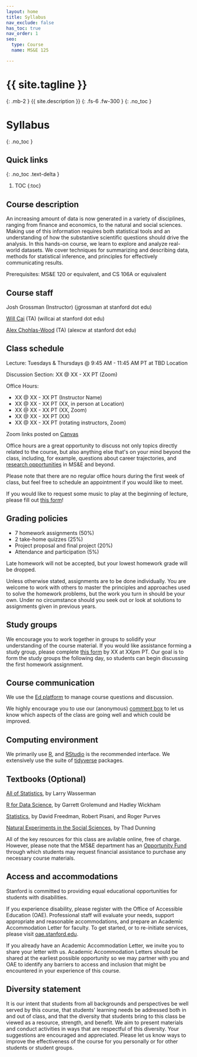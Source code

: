```yaml
---
layout: home
title: Syllabus
nav_exclude: false
has_toc: true
nav_order: 1
seo:
  type: Course
  name: MS&E 125

---
```


# {{ site.tagline }}
{: .mb-2 }
{{ site.description }}
{: .fs-6 .fw-300 }
{: .no_toc }

# Syllabus
{: .no_toc }

## Quick links
{: .no_toc .text-delta }

1. TOC
{:toc}

## Course description

An increasing amount of data is now generated in a variety of disciplines, 
ranging from finance and economics, to the natural and social sciences.
Making use of this information requires both statistical tools and an
understanding of how the substantive scientific questions should drive
the analysis. In this hands-on course, we learn to explore and analyze
real-world datasets. We cover techniques for summarizing and describing data,
methods for statistical inference, and principles for effectively communicating 
results.

Prerequisites:
MS&E 120 or equivalent, and CS 106A or equivalent

## Course staff

Josh Grossman (Instructor) (jgrossman at stanford dot edu)

[Will Cai](http://www.whereiswillcai.com/) (TA) (willcai at stanford dot edu)

[Alex Chohlas-Wood](https://www.alexchohlaswood.com/) (TA) (alexcw at stanford dot edu)

## Class schedule

Lecture: Tuesdays & Thursdays @ 9:45 AM - 11:45 AM PT at TBD Location

Discussion Section: XX @ XX - XX PT (Zoom)

Office Hours:
- XX @ XX - XX PT (Instructor Name)
- XX @ XX - XX PT (XX, in person at Location)
- XX @ XX - XX PT (XX, Zoom)
- XX @ XX - XX PT (XX)
- XX @ XX - XX PT (rotating instructors, Zoom)

Zoom links posted on [Canvas](https://canvas.stanford.edu/)

Office hours are a great opportunity to discuss not only topics directly related to the course, 
but also anything else that's on your mind beyond the class, including, for example, 
questions about career trajectories, and [research opportunities](https://sites.google.com/stanford.edu/msande-inclusion/diversity-in-research) in MS&E and beyond.

Please note that there are no regular office hours during the first week of class, but feel free to schedule an appointment if you would like to meet.

If you would like to request some music to play at the beginning of lecture, please fill out [this form](https://forms.gle/ECG7nW7ykKQXx5yS6)!

<!-- ## Assignments, quizzes, project, and grading

### Due dates

Assignment 1 due Thursday, April 7, 9pm PT

Assignment 2 due Thursday, April 14, 9pm PT

Assignment 3 due Thursday, April 21, 9pm PT

Project proposal due Tuesday, April 26, 9pm PT

Take-home Quiz 1 on Thursday, April 28, 12:01am PT to 11:59pm PT

Assignment 4 due Thursday, May 5, 9pm PT

Assignment 5 due Thursday, May 12, 9pm PT

Assignment 6 due Thursday, May 19, 9pm PT

Assignment 7 due Thursday, May 26, 9pm PT

Final project due Monday, May 30, 9pm PT

Peer evaluations due Tuesday, May 31, 9pm PT

Take-home Quiz 2 on Thursday, June 2, 12:01am PT to 11:59pm PT -->

## Grading policies

- 7 homework assignments (50%)
- 2 take-home quizzes (25%)
- Project proposal and final project (20%)
- Attendance and participation (5%)

Late homework will not be accepted, but your lowest homework grade will be dropped.

Unless otherwise stated, assignments are to be done individually.
You are welcome to work with others to master the principles and approaches used to
solve the homework problems, but the work you turn in should be your own.
Under no circumstance should you seek out or look at solutions to assignments given in previous years.

<!-- ### Quiz details

You will have 24 hours to complete each quiz.
The quizzes are open book/computer.
They consists of 5 true/false and 15 multiple-choice questions.
The quizzes is designed to take approximately 1 hour.
Instructions to access the quiz will be posted on Canvas at 12:01 am.

**You must complete each quiz on your own. Giving or receiving any form of aid on the quizzes is a violation of the honor code.**  

The first quiz tests the conceptual ideas presented during weeks 1-3 (through parametric inference).
The second quiz tests the material presented in weeks 4-9.

### Project details

In teams of 2-5 people, please complete the [project proposal form](https://forms.gle/diGr9yZT1TRVHuDe9).

You are free to pursue any topic related to applied statistics.
In previous years, teams have considered
athletic performance, gender inequality, farming practices, restaurant quality,
music success, gentrification, and standardized testing, just to name a few.
Any data-driven investigation is fair game.
At the end of the quarter, each team will prepare either a 10-page written report
or a 10-minute video presentation.

To help assess the feasibility and suitability of your project,
please discuss your idea with the teaching staff before submitting your proposal.
Your group should
sign up for a [15-minute meeting slot](https://docs.google.com/spreadsheets/d/18Epg8PxHLWXZTWMLRf_lAweGtxcwaqg9NU0A8gvP9L8/edit?usp=sharing).
It is ideal if all members of your group can attend the meeting but, at a minimum, two members should be present. (This meeting is a required part of the assignment.)

Upon completing the project, we'll ask each student to evaluate the contributions of their team members, and we'll consider these peer-reviews when determining final grades. -->

## Study groups

We encourage you to work together in groups to solidify your understanding of the course material. 
If you would like assistance forming a study group, please complete [this form](https://forms.gle/j2mvdr3bfBkMcqF3A) by XX at XXpm PT. 
Our goal is to form the study groups the following day, 
so students can begin discussing the first homework assignment.

## Course communication 

We use the [Ed platform](https://canvas.stanford.edu/) to manage course questions and discussion.

We highly encourage you to use our (anonymous) 
[comment box](https://forms.gle/WzuDbpi1H4siTgfz9)
to let us know which aspects of the class
are going well and which could be improved.

## Computing environment

We primarily use [R](http://www.r-project.org/), and [RStudio](http://www.rstudio.com/) is the recommended interface.
We extensively use the suite of [tidyverse](https://www.tidyverse.org/) packages.

## Textbooks (Optional)

[All of Statistics](http://www.stat.cmu.edu/~larry/all-of-statistics/), by Larry Wasserman

[R for Data Science](http://r4ds.had.co.nz), by Garrett Grolemund and Hadley Wickham

[Statistics](http://books.wwnorton.com/books/webad.aspx?id=11597), by David Freedman, Robert Pisani, and Roger Purves

[Natural Experiments in the Social Sciences](http://www.cambridge.org/us/academic/subjects/politics-international-relations/research-methods-politics/natural-experiments-social-sciences-design-based-approach), by Thad Dunning

All of the key resources for this class are avilable online, free of charge. 
However, please note that the MS&E department has an 
[Opportunity Fund](https://forms.gle/QQKJArhELRVYeFnr7)
through which students may request financial assistance to purchase any necessary course materials.

## Access and accommodations

Stanford is committed to providing equal educational opportunities for students with disabilities. 

If you experience disability, please register with the Office of Accessible Education (OAE). Professional staff will evaluate your needs, support appropriate and reasonable accommodations, and prepare an Academic Accommodation Letter for faculty. To get started, or to re-initiate services, please visit [oae.stanford.edu](oae.stanford.edu).

If you already have an Academic Accommodation Letter, we invite you to share your letter with us. Academic Accommodation Letters should be shared at the earliest possible opportunity so we may partner with you and OAE to identify any barriers to access and inclusion that might be encountered in your experience of this course.

## Diversity statement

It is our intent that students from all backgrounds and perspectives be well served by this course, that students' learning needs be addressed both in and out of class, and that the diversity that students bring to this class be viewed as a resource, strength, and benefit. We aim to present materials and conduct activities in ways that are respectful of this diversity. Your suggestions are encouraged and appreciated. Please let us know ways to improve the effectiveness of the course for you personally or for other students or student groups.

